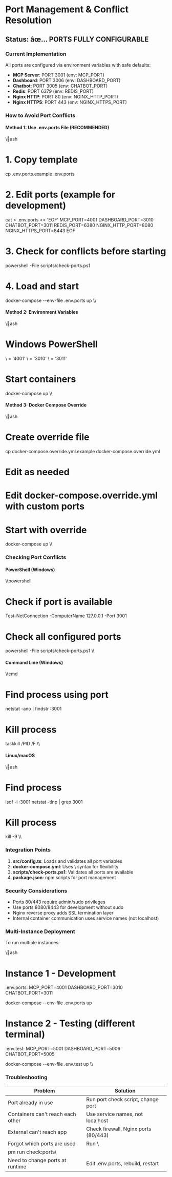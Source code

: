 ﻿# Port Management & Conflict Resolution

## Status: âœ… PORTS FULLY CONFIGURABLE

### Current Implementation

All ports are configured via environment variables with safe defaults:

- **MCP Server**: PORT 3001 (env: MCP_PORT)
- **Dashboard**: PORT 3006 (env: DASHBOARD_PORT)
- **Chatbot**: PORT 3005 (env: CHATBOT_PORT)
- **Redis**: PORT 6379 (env: REDIS_PORT)
- **Nginx HTTP**: PORT 80 (env: NGINX_HTTP_PORT)
- **Nginx HTTPS**: PORT 443 (env: NGINX_HTTPS_PORT)

### How to Avoid Port Conflicts

#### Method 1: Use .env.ports File (RECOMMENDED)

\\\ash

# 1. Copy template

cp .env.ports.example .env.ports

# 2. Edit ports (example for development)

cat > .env.ports << 'EOF'
MCP_PORT=4001
DASHBOARD_PORT=3010
CHATBOT_PORT=3011
REDIS_PORT=6380
NGINX_HTTP_PORT=8080
NGINX_HTTPS_PORT=8443
EOF

# 3. Check for conflicts before starting

powershell -File scripts/check-ports.ps1

# 4. Load and start

docker-compose --env-file .env.ports up
\\\

#### Method 2: Environment Variables

\\\ash

# Windows PowerShell

\ = '4001'
\ = '3010'
\ = '3011'

# Start containers

docker-compose up
\\\

#### Method 3: Docker Compose Override

\\\ash

# Create override file

cp docker-compose.override.yml.example docker-compose.override.yml

# Edit as needed

# Edit docker-compose.override.yml with custom ports

# Start with override

docker-compose up
\\\

### Checking Port Conflicts

#### PowerShell (Windows)

\\\powershell

# Check if port is available

Test-NetConnection -ComputerName 127.0.0.1 -Port 3001

# Check all configured ports

powershell -File scripts/check-ports.ps1
\\\

#### Command Line (Windows)

\\\cmd

# Find process using port

netstat -ano | findstr :3001

# Kill process

taskkill /PID <PID> /F
\\\

#### Linux/macOS

\\\ash

# Find process

lsof -i :3001
netstat -tlnp | grep 3001

# Kill process

kill -9 <PID>
\\\

### Integration Points

1. **src/config.ts**: Loads and validates all port variables
2. **docker-compose.yml**: Uses \ syntax for flexibility
3. **scripts/check-ports.ps1**: Validates all ports are available
4. **package.json**: npm scripts for port management

### Security Considerations

- Ports 80/443 require admin/sudo privileges
- Use ports 8080/8443 for development without sudo
- Nginx reverse proxy adds SSL termination layer
- Internal container communication uses service names (not localhost)

### Multi-Instance Deployment

To run multiple instances:

\\\ash

# Instance 1 - Development

.env.ports:
MCP_PORT=4001
DASHBOARD_PORT=3010
CHATBOT_PORT=3011

docker-compose --env-file .env.ports up

# Instance 2 - Testing (different terminal)

.env.test:
MCP_PORT=5001
DASHBOARD_PORT=5006
CHATBOT_PORT=5005

docker-compose --env-file .env.test up
\\\

### Troubleshooting

| Problem | Solution |
|---------|----------|
| Port already in use | Run port check script, change port |
| Containers can't reach each other | Use service names, not localhost |
| External can't reach app | Check firewall, Nginx ports (80/443) |
| Forgot which ports are used | Run \
pm run check:ports\ |
| Need to change ports at runtime | Edit .env.ports, rebuild, restart |

